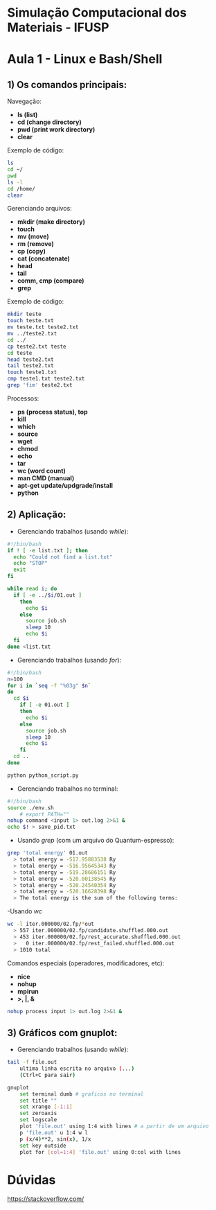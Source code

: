# Simulação Computacional dos Materiais - IFUSP
# Aula 1 - Linux e Bash/Shell

## 1) Os comandos principais:

Navegação: 
- **ls (list)**
- **cd (change directory)**
- **pwd (print work directory)**
- **clear**

Exemplo de código:

```bash
ls
cd ~/
pwd
ls -l
cd /home/
clear 
```

Gerenciando arquivos: 
- **mkdir (make directory)**
- **touch**
- **mv (move)**
- **rm (remove)** 
- **cp (copy)**
- **cat (concatenate)**
- **head**
- **tail**
- **comm, cmp (compare)**
- **grep**

Exemplo de código:

```bash
mkdir teste
touch teste.txt
mv teste.txt teste2.txt
mv ../teste2.txt
cd ../
cp teste2.txt teste
cd teste 
head teste2.txt
tail teste2.txt
touch teste1.txt
cmp teste1.txt teste2.txt
grep 'fim' teste2.txt
```

Processos: 
- **ps (process status), top** 
- **kill**
- **which**
- **source**
- **wget** 
- **chmod**
- **echo**
- **tar**
- **wc (word count)**
- **man CMD (manual)**
- **apt-get update/updgrade/install**
- **python**

## 2) Aplicação: 

- Gerenciando trabalhos (usando *while*): 
```bash
#!/bin/bash
if ! [ -e list.txt ]; then
  echo "Could not find a list.txt"
  echo "STOP"
  exit
fi

while read i; do
  if [ -e ../$i/01.out ]
    then
      echo $i
    else
      source job.sh
      sleep 10
      echo $i
  fi
done <list.txt
```

- Gerenciando trabalhos (usando *for*): 
```bash
#!/bin/bash
n=100
for i in `seq -f "%03g" $n`
do
  cd $i
    if [ -e 01.out ]
    then
      echo $i		
    else
      source job.sh
      sleep 10
      echo $i
    fi
  cd ..
done

python python_script.py
```

- Gerenciando trabalhos no terminal:
```bash
#!/bin/bash
source ./env.sh
    # export PATH=""
nohup command <input 1> out.log 2>&1 &
echo $! > save_pid.txt
```

- Usando *grep* (com um arquivo do Quantum-espresso):
```bash
grep 'total energy' 01.out
  > total energy = -517.95883538 Ry
  > total energy = -516.95645343 Ry
  > total energy = -519.28686151 Ry
  > total energy = -520.00138545 Ry
  > total energy = -520.24540354 Ry
  > total energy = -520.16628398 Ry
  > The total energy is the sum of the following terms:
```

-Usando *wc* 
```bash
wc -l iter.000000/02.fp/*out
  > 557 iter.000000/02.fp/candidate.shuffled.000.out
  > 453 iter.000000/02.fp/rest_accurate.shuffled.000.out
  >   0 iter.000000/02.fp/rest_failed.shuffled.000.out
  > 1010 total
```

Comandos especiais (operadores, modificadores, etc): 
- **nice** 
- **nohup**
- **mpirun**
- **>, |, &**

```bash
nohup process input 1> out.log 2>&1 &
```

## 3) Gráficos com gnuplot:

- Gerenciando trabalhos (usando *while*): 
```bash
tail -f file.out
    ultima linha escrita no arquivo (...)
    (Ctrl+C para sair)

gnuplot
    set terminal dumb # graficos no terminal
    set title ""
    set xrange [-1:1]
    set zeroaxis
    set logscale
    plot 'file.out' using 1:4 with lines # a partir de um arquivo
    p 'file.out' u 1:4 w l
    p (x/4)**2, sin(x), 1/x
    set key outside
    plot for [col=1:4] 'file.out' using 0:col with lines
```

# Dúvidas

https://stackoverflow.com/

